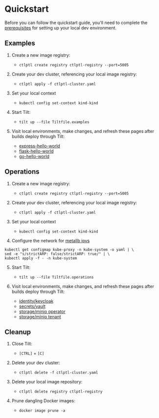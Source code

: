 
# Quickstart

Before you can follow the quickstart guide, you'll need to complete the [prerequisites](./PREREQUISITES.md) for setting up your local dev environment.

## Examples

1. Create a new image registry:
    - `ctlptl create registry ctlptl-registry --port=5005`

2. Create your dev cluster, referencing your local image registry:
    - `ctlptl apply -f ctlptl-cluster.yaml`

3. Set your local context
    - `kubectl config set-context kind-kind`

4. Start Tilt:
    - `tilt up --file Tiltfile.examples`

5. Visit local environments, make changes, and refresh these pages after builds deploy through Tilt:
    - [express-hello-world](http://localhost:3000/)
    - [flask-hello-world](http://localhost:3001/)
    - [go-hello-world](http://localhost:3002/)

## Operations

1. Create a new image registry:
    - `ctlptl create registry ctlptl-registry --port=5005`

2. Create your dev cluster, referencing your local image registry:
    - `ctlptl apply -f ctlptl-cluster.yaml`

3. Set your local context
    - `kubectl config set-context kind-kind`

4. Configure the network for [metallb ipvs](https://metallb.org/installation/)
```
kubectl get configmap kube-proxy -n kube-system -o yaml | \
sed -e "s/strictARP: false/strictARP: true/" | \
kubectl apply -f - -n kube-system
```

5. Start Tilt:
    - `tilt up --file Tiltfile.operations`

6. Visit local environments, make changes, and refresh these pages after builds deploy through Tilt:
    - [identity/keycloak](http://localhost:8080/)
    - [secrets/vault](http://localhost:8200/)
    - [storage/minio operator](http://localhost:9090/)
    - [storage/minio tenant](http://localhost:9443/)


## Cleanup

1. Close Tilt:
    - `[CTRL]` + `[C]`

2. Delete your dev cluster:
    - `ctlptl delete -f ctlptl-cluster.yaml`

3. Delete your local image repository:
    - `ctlptl delete registry ctlptl-registry`

4. Prune dangling Docker images:
    - `docker image prune -a`
